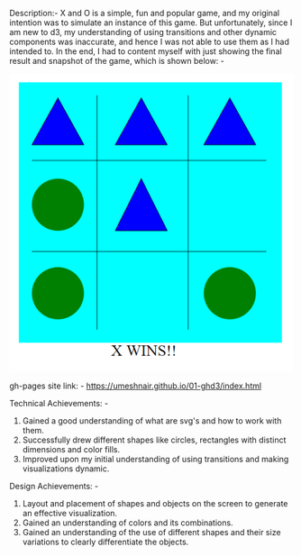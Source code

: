 Description:- 
X and O is a simple, fun and popular game, and my original intention was to simulate an instance of this game. But unfortunately, since I am new to d3, my understanding of using transitions and other dynamic components was inaccurate, and hence I was not able to use them as I had intended to. In the end, I had to content myself with just showing the final result and snapshot of the game, which is shown below: -

![X and O_snapshot](XandO_snap.png)

gh-pages site link: -
https://umeshnair.github.io/01-ghd3/index.html

Technical Achievements: -
1. Gained a good understanding of what are svg's and how to work with them.
2. Successfully drew different shapes like circles, rectangles with distinct dimensions and color fills.
3. Improved upon my initial understanding of using transitions and making visualizations dynamic.

Design Achievements: -
1. Layout and placement of shapes and objects on the screen to generate an effective visualization.
2. Gained an understanding of colors and its combinations.
3. Gained an understanding of the use of different shapes and their size variations to clearly differentiate the objects.
